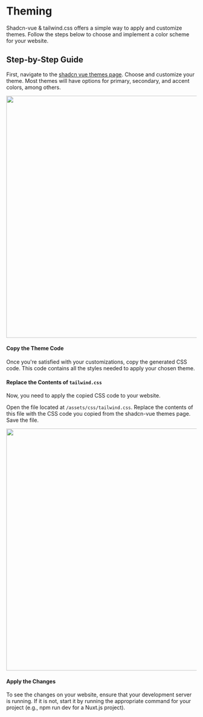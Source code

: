 # Theming

Shadcn-vue & tailwind.css offers a simple way to apply and customize themes. Follow the steps below to choose and implement a color scheme for your website.

## Step-by-Step Guide
First, navigate to the [shadcn vue themes page](https://www.shadcn-vue.com/themes.html). Choose and customize your theme.
Most themes will have options for primary, secondary, and accent colors, among others.

<img src="/theming.png" class="light-img" width="1280" height="640" alt=""/>

####  Copy the Theme Code
Once you're satisfied with your customizations, copy the generated CSS code. This code contains all the styles needed to apply your chosen theme.

####  Replace the Contents of `tailwind.css`
Now, you need to apply the copied CSS code to your website.

Open the file located at `/assets/css/tailwind.css`.
Replace the contents of this file with the CSS code you copied from the shadcn-vue themes page.
Save the file.

<img src="/theming-code.png" class="light-img" width="1280" height="640" alt=""/>

####  Apply the Changes
To see the changes on your website, ensure that your development server is running. If it is not, start it by running the appropriate command for your project (e.g., npm run dev for a Nuxt.js project).
